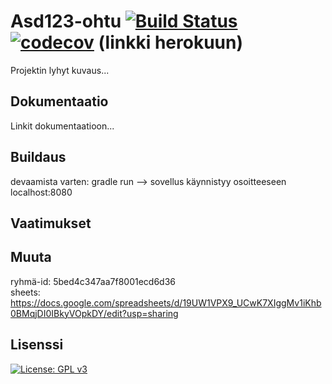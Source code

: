 # Asd123-ohtu  [![Build Status](https://travis-ci.com/jjjjm/Asd123-ohtu.svg?branch=master)](https://travis-ci.com/jjjjm/Asd123-ohtu)  [![codecov](https://codecov.io/gh/jjjjm/Asd123-ohtu/branch/master/graph/badge.svg)](https://codecov.io/gh/jjjjm/Asd123-ohtu) (linkki herokuun)


Projektin lyhyt kuvaus...


## Dokumentaatio
Linkit dokumentaatioon...

## Buildaus
devaamista varten:
gradle run --> sovellus käynnistyy osoitteeseen localhost:8080

## Vaatimukset

## Muuta
ryhmä-id: 5bed4c347aa7f8001ecd6d36  
sheets: https://docs.google.com/spreadsheets/d/19UW1VPX9_UCwK7XIggMv1iKhb0BMqjDI0IBkyVOpkDY/edit?usp=sharing

## Lisenssi
 [![License: GPL v3](https://img.shields.io/badge/License-GPL%20v3-blue.svg)](https://www.gnu.org/licenses/gpl-3.0)
